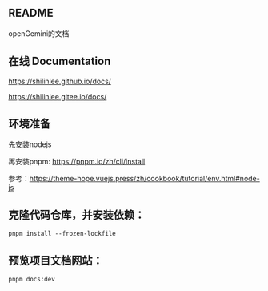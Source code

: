 ## README

openGemini的文档

## 在线 Documentation

https://shilinlee.github.io/docs/

https://shilinlee.gitee.io/docs/

## 环境准备

先安装nodejs

再安装pnpm:
https://pnpm.io/zh/cli/install

参考：https://theme-hope.vuejs.press/zh/cookbook/tutorial/env.html#node-js


## 克隆代码仓库，并安装依赖：

```
pnpm install --frozen-lockfile
```

## 预览项目文档网站：

```
pnpm docs:dev
```
